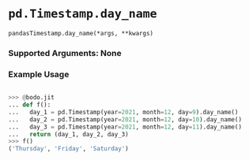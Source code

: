 # `pd.Timestamp.day_name`


`pandasTimestamp.day_name(*args, **kwargs)`


### Supported Arguments: None

### Example Usage

```py

>>> @bodo.jit
... def f():
...   day_1 = pd.Timestamp(year=2021, month=12, day=9).day_name()
...   day_2 = pd.Timestamp(year=2021, month=12, day=10).day_name()
...   day_3 = pd.Timestamp(year=2021, month=12, day=11).day_name()
...   return (day_1, day_2, day_3)
>>> f()
('Thursday', 'Friday', 'Saturday')
```


